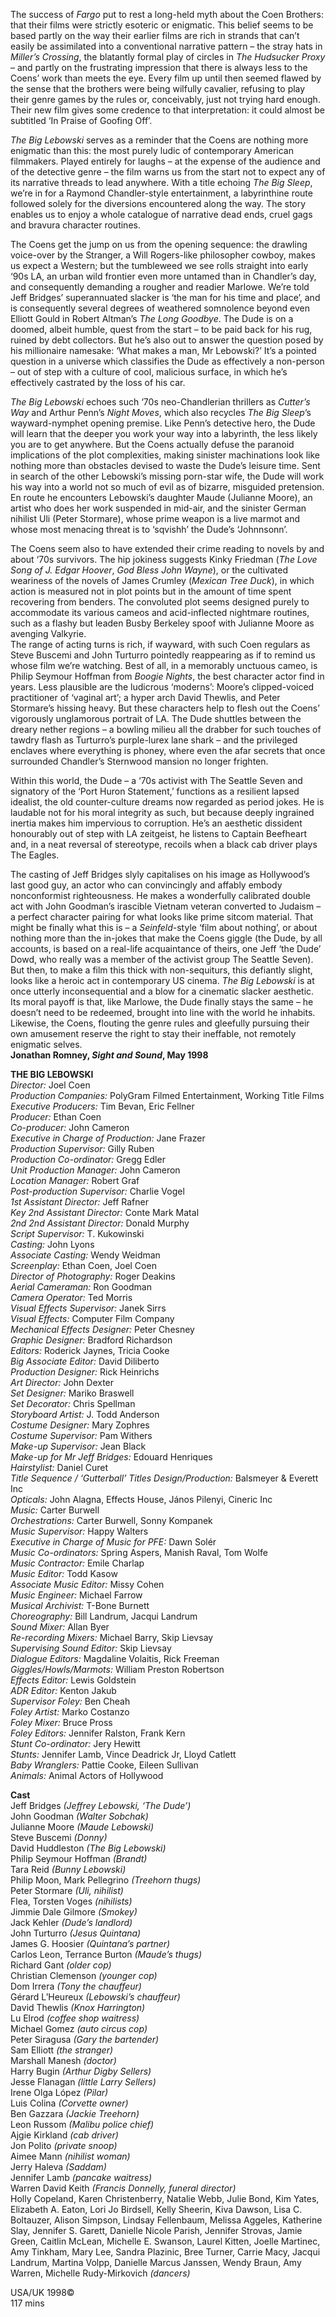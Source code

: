 The success of _Fargo_ put to rest a long-held myth about the Coen Brothers: that their films were strictly esoteric or enigmatic. This belief seems to be based partly on the way their earlier films are rich in strands that can’t easily be assimilated into a conventional narrative pattern – the stray hats in _Miller’s Crossing_, the blatantly formal play of circles in _The Hudsucker Proxy_ – and partly on the frustrating impression that there is always less to the Coens’ work than meets the eye. Every film up until then seemed flawed by the sense that the brothers were being wilfully cavalier, refusing to play their genre games by the rules or, conceivably, just not trying hard enough. Their new film gives some credence to that interpretation: it could almost be subtitled ‘In Praise of Goofing Off’.

_The Big Lebowski_ serves as a reminder that the Coens are nothing more enigmatic than this: the most purely ludic of contemporary American filmmakers. Played entirely for laughs – at the expense of the audience and of the detective genre – the film warns us from the start not to expect any of its narrative threads to lead anywhere. With a title echoing _The Big Sleep_, we’re in for a Raymond Chandler-style entertainment, a labyrinthine route followed solely for the diversions encountered along the way. The story enables us to enjoy a whole catalogue of narrative dead ends, cruel gags and bravura character routines.

The Coens get the jump on us from the opening sequence: the drawling voice-over by the Stranger, a Will Rogers-like philosopher cowboy, makes us expect a Western; but the tumbleweed we see rolls straight into early ‘90s LA, an urban wild frontier even more untamed than in Chandler’s day, and consequently demanding a rougher and readier Marlowe. We’re told Jeff Bridges’ superannuated slacker is ‘the man for his time and place’, and is consequently several degrees of weathered somnolence beyond even Elliott Gould in Robert Altman’s _The Long Goodbye_. The Dude is on a doomed, albeit humble, quest from the start – to be paid back for his rug, ruined by debt collectors. But he’s also out to answer the question posed by his millionaire namesake: ‘What makes a man, Mr Lebowski?’ It’s a pointed question in a universe which classifies the Dude as effectively a non-person – out of step with a culture of cool, malicious surface, in which he’s effectively castrated by the loss of his car.

_The Big Lebowski_ echoes such ‘70s neo-Chandlerian thrillers as _Cutter’s Way_ and Arthur Penn’s _Night Moves_, which also recycles _The Big Sleep_’s wayward-nymphet opening premise. Like Penn’s detective hero, the Dude will learn that the deeper you work your way into a labyrinth, the less likely you are to get anywhere. But the Coens actually defuse the paranoid implications of the plot complexities, making sinister machinations look like nothing more than obstacles devised to waste the Dude’s leisure time. Sent in search of the other Lebowski’s missing porn-star wife, the Dude will work his way into a world not so much of evil as of bizarre, misguided pretension. En route he encounters Lebowski’s daughter Maude (Julianne Moore), an artist who does her work suspended in mid-air, and the sinister German nihilist Uli (Peter Stormare), whose prime weapon is a live marmot and whose most menacing threat is to ‘sqvishh’ the Dude’s ‘Johnnsonn’.

The Coens seem also to have extended their crime reading to novels by and about ‘70s survivors. The hip jokiness suggests Kinky Friedman (_The Love Song of J. Edgar Hoover_, _God Bless John Wayne_), or the cultivated weariness of the novels of James Crumley (_Mexican Tree Duck_), in which action is measured not in plot points but in the amount of time spent recovering from benders. The convoluted plot seems designed purely to accommodate its various cameos and acid-inflected nightmare routines, such as a flashy but leaden Busby Berkeley spoof with Julianne Moore as avenging Valkyrie.  
The range of acting turns is rich, if wayward, with such Coen regulars as Steve Buscemi and John Turturro pointedly reappearing as if to remind us whose film we’re watching. Best of all, in a memorably unctuous cameo, is Philip Seymour Hoffman from _Boogie Nights_, the best character actor find in years. Less plausible are the ludicrous ‘moderns’: Moore’s clipped-voiced practitioner of ‘vaginal art’; a hyper arch David Thewlis, and Peter Stormare’s hissing heavy. But these characters help to flesh out the Coens’ vigorously unglamorous portrait of LA. The Dude shuttles between the dreary nether regions – a bowling milieu all the drabber for such touches of tawdry flash as Turturro’s purple-lurex lane shark – and the privileged enclaves where everything is phoney, where even the afar secrets that once surrounded Chandler’s Sternwood mansion no longer frighten.

Within this world, the Dude – a ‘70s activist with The Seattle Seven and signatory of the ‘Port Huron Statement,’ functions as a resilient lapsed idealist, the old counter-culture dreams now regarded as period jokes. He is laudable not for his moral integrity as such, but because deeply ingrained inertia makes him impervious to corruption. He’s an aesthetic dissident honourably out of step with LA zeitgeist, he listens to Captain Beefheart and, in a neat reversal of stereotype, recoils when a black cab driver plays The Eagles.

The casting of Jeff Bridges slyly capitalises on his image as Hollywood’s last good guy, an actor who can convincingly and affably embody nonconformist righteousness. He makes a wonderfully calibrated double act with John Goodman’s irascible Vietnam veteran converted to Judaism – a perfect character pairing for what looks like prime sitcom material. That might be finally what this is – a _Seinfeld_-style ‘film about nothing’, or about nothing more than the in-jokes that make the Coens giggle (the Dude, by all accounts, is based on a real-life acquaintance of theirs, one Jeff ‘the Dude’ Dowd, who really was a member of the activist group The Seattle Seven). But then, to make a film this thick with non-sequiturs, this defiantly slight, looks like a heroic act in contemporary US cinema. _The Big Lebowski_ is at once utterly inconsequential and a blow for a cinematic slacker aesthetic. Its moral payoff is that, like Marlowe, the Dude finally stays the same – he doesn’t need to be redeemed, brought into line with the world he inhabits. Likewise, the Coens, flouting the genre rules and gleefully pursuing their own amusement reserve the right to stay their ineffable, not remotely enigmatic selves.<br>
**Jonathan Romney, _Sight and Sound_, May 1998**<br>

**THE BIG LEBOWSKI**<br>
_Director:_ Joel Coen<br>
_Production Companies:_ PolyGram Filmed Entertainment, Working Title Films<br>
_Executive Producers:_ Tim Bevan, Eric Fellner<br>
_Producer:_ Ethan Coen<br>
_Co-producer:_ John Cameron<br>
_Executive in Charge of Production:_ Jane Frazer<br>
_Production Supervisor:_ Gilly Ruben<br>
_Production Co-ordinator:_ Gregg Edler<br>
_Unit Production Manager:_ John Cameron<br>
_Location Manager:_ Robert Graf<br>
_Post-production Supervisor:_ Charlie Vogel<br>
_1st Assistant Director:_ Jeff Rafner<br>
_Key 2nd Assistant Director:_ Conte Mark Matal<br>
_2nd 2nd Assistant Director:_ Donald Murphy<br>
_Script Supervisor:_ T. Kukowinski<br>
_Casting:_ John Lyons<br>
_Associate Casting:_ Wendy Weidman<br>
_Screenplay:_ Ethan Coen, Joel Coen<br>
_Director of Photography:_ Roger Deakins<br>
_Aerial Cameraman:_ Ron Goodman<br>
_Camera Operator:_ Ted Morris<br>
_Visual Effects Supervisor:_ Janek Sirrs<br>
_Visual Effects:_ Computer Film Company<br>
_Mechanical Effects Designer:_ Peter Chesney<br>
_Graphic Designer:_ Bradford Richardson<br>
_Editors:_ Roderick Jaynes, Tricia Cooke<br>
_Big Associate Editor:_ David Diliberto<br>
_Production Designer:_ Rick Heinrichs<br>
_Art Director:_ John Dexter<br>
_Set Designer:_ Mariko Braswell<br>
_Set Decorator:_ Chris Spellman<br>
_Storyboard Artist:_ J. Todd Anderson<br>
_Costume Designer:_ Mary Zophres<br>
_Costume Supervisor:_ Pam Withers<br>
_Make-up Supervisor:_ Jean Black<br>
_Make-up for Mr Jeff Bridges:_ Edouard Henriques<br>
_Hairstylist:_ Daniel Curet<br>
_Title Sequence / ‘Gutterball’ Titles Design/Production:_ Balsmeyer & Everett Inc<br>
_Opticals:_ John Alagna, Effects House, János Pilenyi, Cineric Inc<br>
_Music:_ Carter Burwell<br>
_Orchestrations:_ Carter Burwell, Sonny Kompanek<br>
_Music Supervisor:_ Happy Walters<br>
_Executive in Charge of Music for PFE:_ Dawn Solér<br>
_Music Co-ordinators:_ Spring Aspers, Manish Raval, Tom Wolfe<br>
_Music Contractor:_ Emile Charlap<br>
_Music Editor:_ Todd Kasow<br>
_Associate Music Editor:_ Missy Cohen<br>
_Music Engineer:_ Michael Farrow<br>
_Musical Archivist:_ T-Bone Burnett<br>
_Choreography:_ Bill Landrum, Jacqui Landrum<br>
_Sound Mixer:_ Allan Byer<br>
_Re-recording Mixers:_ Michael Barry, Skip Lievsay<br>
_Supervising Sound Editor:_ Skip Lievsay<br>
_Dialogue Editors:_ Magdaline Volaitis, Rick Freeman<br>
_Giggles/Howls/Marmots:_ William Preston Robertson<br>
_Effects Editor:_ Lewis Goldstein<br>
_ADR Editor:_ Kenton Jakub<br>
_Supervisor Foley:_ Ben Cheah<br>
_Foley Artist:_ Marko Costanzo<br>
_Foley Mixer:_ Bruce Pross<br>
_Foley Editors:_ Jennifer Ralston, Frank Kern<br>
_Stunt Co-ordinator:_ Jery Hewitt<br>
_Stunts:_ Jennifer Lamb, Vince Deadrick Jr, Lloyd Catlett<br>
_Baby Wranglers:_ Pattie Cooke, Eileen Sullivan<br>
_Animals:_ Animal Actors of Hollywood<br>

**Cast**<br>
Jeff Bridges _(Jeffrey Lebowski, ‘The Dude’)_<br>
John Goodman _(Walter Sobchak)_<br>
Julianne Moore _(Maude Lebowski)_<br>
Steve Buscemi _(Donny)_<br>
David Huddleston _(The Big Lebowski)_<br>
Philip Seymour Hoffman _(Brandt)_<br>
Tara Reid _(Bunny Lebowski)_<br>
Philip Moon, Mark Pellegrino _(Treehorn thugs)_<br>
Peter Stormare _(Uli, nihilist)_<br>
Flea, Torsten Voges _(nihilists)_<br>
Jimmie Dale Gilmore _(Smokey)_<br>
Jack Kehler _(Dude’s landlord)_<br>
John Turturro _(Jesus Quintana)_<br>
James G. Hoosier _(Quintana’s partner)_<br>
Carlos Leon, Terrance Burton _(Maude’s thugs)_<br>
Richard Gant _(older cop)_<br>
Christian Clemenson _(younger cop)_<br>
Dom Irrera _(Tony the chauffeur)_<br>
Gérard L’Heureux _(Lebowski’s chauffeur)_<br>
David Thewlis _(Knox Harrington)_<br>
Lu Elrod _(coffee shop waitress)_<br>
Michael Gomez _(auto circus cop)_<br>
Peter Siragusa _(Gary the bartender)_<br>
Sam Elliott _(the stranger)_<br>
Marshall Manesh _(doctor)_<br>
Harry Bugin _(Arthur Digby Sellers)_<br>
Jesse Flanagan _(little Larry Sellers)_<br>
Irene Olga López _(Pilar)_<br>
Luis Colina _(Corvette owner)_<br>
Ben Gazzara _(Jackie Treehorn)_<br>
Leon Russom _(Malibu police chief)_<br>
Ajgie Kirkland _(cab driver)_<br>
Jon Polito _(private snoop)_<br>
Aimee Mann _(nihilist woman)_<br>
Jerry Haleva _(Saddam)_<br>
Jennifer Lamb _(pancake waitress)_<br>
Warren David Keith _(Francis Donnelly, funeral director)_<br>
Holly Copeland, Karen Christenberry, Natalie Webb, Julie Bond, Kim Yates, Elizabeth A. Eaton, Lori Jo Birdsell, Kelly Sheerin, Kiva Dawson, Lisa C. Boltauzer, Alison Simpson, Lindsay Fellenbaum, Melissa Aggeles, Katherine Slay, Jennifer S. Garett, Danielle Nicole Parish, Jennifer Strovas, Jamie Green, Caitlin McLean, Michelle E. Swanson, Laurel Kitten, Joelle Martinec, Amy Tinkham, Mary Lee, Sandra Plazinic, Bree Turner, Carrie Macy, Jacqui Landrum, Martina Volpp, Danielle Marcus Janssen, Wendy Braun, Amy Warren, Michelle Rudy-Mirkovich _(dancers)_<br>

USA/UK 1998©<br>
117 mins<br>
<!--stackedit_data:
eyJoaXN0b3J5IjpbMTQyOTY1NDkxOV19
-->